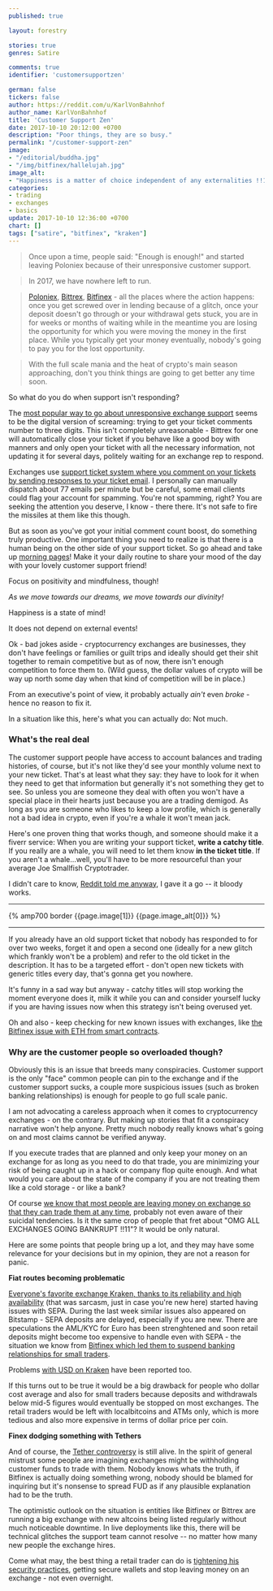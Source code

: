 ```yaml
---
published: true

layout: forestry

stories: true
genres: Satire

comments: true
identifier: 'customersupportzen'

german: false
tickers: false
author: https://reddit.com/u/KarlVonBahnhof
author_name: KarlVonBahnhof
title: 'Customer Support Zen'
date: 2017-10-10 20:12:00 +0700
description: "Poor things, they are so busy."
permalink: "/customer-support-zen"
image:
- "/editorial/buddha.jpg"
- "/img/bitfinex/hallelujah.jpg"
image_alt:
- "Happiness is a matter of choice independent of any externalities !!1"
categories:
- trading
- exchanges
- basics
update: 2017-10-10 12:36:00 +0700
chart: []
tags: ["satire", "bitfinex", "kraken"]
---
```


> Once upon a time, people said: "Enough is enough!" and started leaving Poloniex because of their unresponsive customer support.

> In 2017, we have nowhere left to run.

> [Poloniex](https://poloniex.com), [Bittrex](https://bittrex.com), [Bitfinex](https://www.bitfinex.com/?refcode=5egV78YtlC) - all the places where the action happens: once you get screwed over in lending because of a glitch, once your deposit doesn't go through or your withdrawal gets stuck, you are in for weeks or months of waiting while in the meantime you are losing the opportunity for which you were moving the money in the first place. While you typically get your money eventually, nobody's going to pay you for the lost opportunity.

> With the full scale mania and the heat of crypto's main season approaching, don't you think things are going to get better any time soon.


So what do you do when support isn't responding?

The [most popular way to go about unresponsive exchange support](https://www.reddit.com/r/BitcoinBeginners/comments/6icivu/how_to_get_poloniex_to_respond_to_tickets/) seems to be the digital version of screaming: trying to get your ticket comments number to three digits. This isn't completely unreasonable - Bittrex for one will automatically close your ticket if you behave like a good boy with manners and only open your ticket with all the necessary information, not updating it for several days, politely waiting for an exchange rep to respond.

Exchanges use [support ticket system where you comment on your tickets by sending responses to your ticket email](https://medium.freecodecamp.org/how-i-hacked-hundreds-of-companies-through-their-helpdesk-b7680ddc2d4c). I personally can manually dispatch about 77 emails per minute but be careful, some email clients could flag your account for spamming. You're not spamming, right? You are seeking the attention you deserve, I know - there there. It's not safe to fire the missiles at them like this though.  

But as soon as you've got your initial comment count boost, do something truly productive. One important thing you need to realize is that there is a human being on the other side of your support ticket. So go ahead and take up [morning pages](https://www.theguardian.com/lifeandstyle/2014/oct/03/morning-pages-change-your-life-oliver-burkeman)! Make it your daily routine to share your mood of the day with your lovely customer support friend!

Focus on positivity and mindfulness, though!

*As we move towards our dreams, we move towards our divinity!*

Happiness is a state of mind!

It does not depend on external events!

Ok - bad jokes aside - cryptocurrency exchanges are businesses, they don't have feelings or families or guilt trips and ideally should get their shit together to remain competitive but as of now, there isn't enough competition to force them to. (Wild guess, the dollar values of crypto will be way up north some day when that kind of competition will be in place.)

From an executive's point of view, it probably actually *ain't* even *broke* - hence no reason to fix it.

In a situation like this, here's what you can actually do: Not much.

### What's the real deal

The customer support people have access to account balances and trading histories, of course, but it's not like they'd see your monthly volume next to your new ticket. That's at least what they say: they have to look for it when they need to get that information but generally it's not something they get to see. So unless you are someone they deal with often you won't have a special place in their hearts just because you are a trading demigod. As long as you are someone who likes to keep a low profile, which is generally not a bad idea in crypto, even if you're a whale it won't mean jack.

Here's one proven thing that works though, and someone should make it a fiverr service: When you are writing your support ticket, **write a catchy title**. If you really are a whale, you will need to let them know **in the ticket title**. If you aren't a whale...well, you'll have to be more resourceful than your average Joe Smallfish Cryptotrader.

I didn't care to know, [Reddit told me anyway](https://www.reddit.com/r/bitfinex/comments/6z1am0/disappearing_eth_deposits_from_smart_contracts_eg/dmsagvi/), I gave it a go -- it bloody works.

<hr>

{% amp700 border {{page.image[1]}} {{page.image_alt[0]}} %}

<hr>

If you already have an old support ticket that nobody has responded to for over two weeks, forget it and open a second one (ideally for a new glitch which frankly won't be a problem) and refer to the old ticket in the description. It has to be a targeted effort - don't open new tickets with generic titles every day, that's gonna get you nowhere.

It's funny in a sad way but anyway - catchy titles will stop working the moment everyone does it, milk it while you can and consider yourself lucky if you are having issues now when this strategy isn't being overused yet.

Oh and also - keep checking for new known issues with exchanges, like [the Bitfinex issue with ETH from smart contracts](https://www.altcointrading.net/bitifinex-eats-your-eth).

### Why are the customer people so overloaded though?

Obviously this is an issue that breeds many conspiracies. Customer support is the only "face" common people can pin to the exchange and if the customer support sucks, a couple more suspicious issues (such as broken banking relationships) is enough for people to go full scale panic.

I am not advocating a careless approach when it comes to cryptocurrency exchanges - on the contrary. But making up stories that fit a conspiracy narrative won't help anyone. Pretty much nobody really knows what's going on and most claims cannot be verified anyway.

If you execute trades that are planned and only keep your money on an exchange for as long as you need to do that trade, you are minimizing your risk of being caught up in a hack or company flop quite enough. And what would you care about the state of the company if you are not treating them like a cold storage - or like a bank?

Of course [we know that most people are leaving money on exchange so that they can trade them at any time](https://www.reddit.com/r/AltcoinTrader/comments/6yedat/strawpoll_do_you_keep_money_on_an_exchange/), probably not even aware of their suicidal tendencies. Is it the same crop of people that fret about "OMG ALL EXCHANGES GOING BANKRUPT !!11"? It would be only natural.

Here are some points that people bring up a lot, and they may have some relevance for your decisions but in my opinion, they are not a reason for panic.

**Fiat routes becoming problematic**

[Everyone's favorite exchange Kraken, thanks to its reliability and high availability](https://www.reddit.com/r/BitcoinMarkets/comments/72jvqi/help_me_leave_kraken_i_have_had_enough_of_their/) (that was sarcasm, just in case you're new here) started having issues with SEPA. During the last week similar issues also appeared on Bitstamp - SEPA deposits are delayed, especially if you are new. There are speculations the AML/KYC for Euro has been strenghtened and soon retail deposits might become too expensive to handle even with SEPA - the situation we know from [Bitfinex which led them to suspend banking relationships for small traders](https://www.altcointrading.net/bitfinex-banking).

Problems [with USD on Kraken](https://www.reddit.com/r/Bitcoin/comments/72j7ur/kraken_no_longer_allowing_usd_withdraw_for_usa/) have been reported too.

If this turns out to be true it would be a big drawback for people who dollar cost average and also for small traders because deposits and withdrawals below mid-5 figures would eventually be stopped on most exchanges. The retail traders would be left with localbitcoins and ATMs only, which is more tedious and also more expensive in terms of dollar price per coin.

**Finex dodging something with Tethers**

And of course, the [Tether controversy](https://www.reddit.com/r/Bitcoin/comments/6ypy58/the_truth_about_bitfinex_and_tether/) is still alive. In the spirit of general mistrust some people are imagining exchanges might be withholding customer funds to trade with them. Nobody knows whats the truth, if Bitfinex is actually doing something wrong, nobody should be blamed for inquiring but it's nonsense to spread FUD as if any plausible explanation had to be the truth.

The optimistic outlook on the situation is entities like Bitfinex or Bittrex are running a big exchange with new altcoins being listed regularly without much noticeable downtime. In live deployments like this, there will be technical glitches the support team cannot resolve -- no matter how many new people the exchange hires.

Come what may, the best thing a retail trader can do is [tightening his security practices](https://www.altcointrading.net/security/), getting secure wallets and stop leaving money on an exchange - not even overnight.
